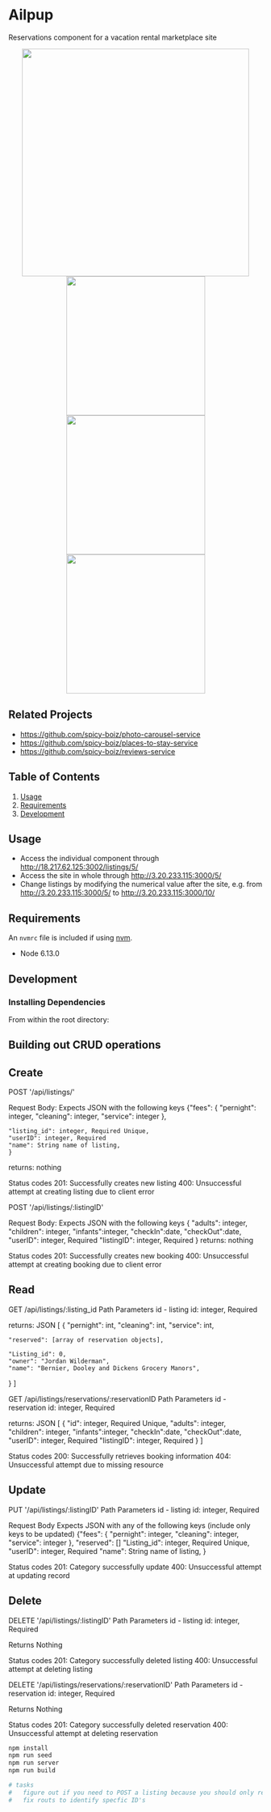 # Ailpup

Reservations component for a vacation rental marketplace site
<div align="center">
  <img src="https://ailpup-fec-reservations.s3-us-west-1.amazonaws.com/WholeSite.png" height="450">
</div>
<div align="center">
  <img src="https://ailpup-fec-reservations.s3-us-west-1.amazonaws.com/CalendarComponent.png" height="275">
  <img src="https://ailpup-fec-reservations.s3-us-west-1.amazonaws.com/FeesComponent.png" height="275">
  <img src="https://ailpup-fec-reservations.s3-us-west-1.amazonaws.com/GuestsComponent.png" height="275">
</div>

## Related Projects

  - https://github.com/spicy-boiz/photo-carousel-service
  - https://github.com/spicy-boiz/places-to-stay-service
  - https://github.com/spicy-boiz/reviews-service

## Table of Contents

1. [Usage](#Usage)
1. [Requirements](#requirements)
1. [Development](#development)

## Usage

- Access the individual component through http://18.217.62.125:3002/listings/5/
- Access the site in whole through http://3.20.233.115:3000/5/
- Change listings by modifying the numerical value after the site, e.g. from http://3.20.233.115:3000/5/ to http://3.20.233.115:3000/10/

## Requirements

An `nvmrc` file is included if using [nvm](https://github.com/creationix/nvm).

- Node 6.13.0

## Development

### Installing Dependencies

From within the root directory:

## Building out CRUD operations

## Create
POST '/api/listings/'

Request Body: Expects JSON with the following keys
  {"fees": {
      "pernight": integer,
      "cleaning": integer,
      "service":  integer
    },

    "listing_id": integer, Required Unique,
    "userID": integer, Required
    "name": String name of listing,
    }
returns: nothing

Status codes
201: Successfully creates new listing
400: Unsuccessful attempt at creating listing due to client error

POST '/api/listings/:listingID'

Request Body: Expects JSON with the following keys
  {
    <!-- "Reservation_id": integer, Required Unique, -->
    "adults": integer,
    "children": integer,
    "infants":integer,
    "checkIn":date,
    "checkOut":date,
    "userID": integer, Required
    "listingID": integer, Required
    }
returns: nothing

Status codes
201: Successfully creates new booking
400: Unsuccessful attempt at creating booking due to client error

## Read
GET /api/listings/:listing_id
Path Parameters
  id - listing id: integer, Required

returns: JSON
[
  {
    "pernight": int,
    "cleaning": int,
    "service": int,

    "reserved": [array of reservation objects],

    "Listing_id": 0,
    "owner": "Jordan Wilderman",
    "name": "Bernier, Dooley and Dickens Grocery Manors",

  }
]

GET /api/listings/reservations/:reservationID
Path Parameters
  id - reservation id: integer, Required

returns: JSON
[
   {
    "id": integer, Required Unique,
    "adults": integer,
    "children": integer,
    "infants":integer,
    "checkIn":date,
    "checkOut":date,
    "userID": integer, Required
    "listingID": integer, Required
    }
]

Status codes
200: Successfully retrieves booking information
404: Unsuccessful attempt due to missing resource

## Update
PUT '/api/listings/:listingID'
Path Parameters
  id - listing id: integer, Required

Request Body
Expects JSON with any of the following keys (include only keys to be updated)
   {"fees": {
      "pernight": integer,
      "cleaning": integer,
      "service":  integer
    },
    "reserved": []
    "Listing_id": integer, Required Unique,
    "userID": integer, Required
    "name": String name of listing,
    }

Status codes
201: Category successfully update
400: Unsuccessful attempt at updating record

## Delete
DELETE '/api/listings/:listingID'
Path Parameters
  id - listing id: integer, Required

Returns
Nothing

Status codes
201: Category successfully deleted listing
400: Unsuccessful attempt at deleting listing

DELETE '/api/listings/reservations/:reservationID'
Path Parameters
  id - reservation id: integer, Required

Returns
Nothing

Status codes
201: Category successfully deleted reservation
400: Unsuccessful attempt at deleting reservation
```sh
npm install
npm run seed
npm run server
npm run build

# tasks
#   figure out if you need to POST a listing because you should only really need to      post  a reservation
#   fix routs to identify specfic ID's